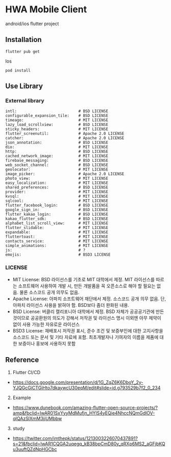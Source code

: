 # HWA Mobile Client
android/ios flutter project

## Installation
```
flutter pub get 
```

Ios
```
pod install
```


## Use Library 

### External library    
    intl:                           # BSD LICENSE
    configurable_expansion_tile:    # BSD LICENSE
    timeago:                        # MIT LICENSE
    lazy_load_scrollview:           # BSD LICENSE
    sticky_headers:                 # MIT LICENSE
    flutter_screenutil:             # Apache 2.0 LICENSE
    catcher:                        # Apache 2.0 LICENSE
    json_annotation:                # BSD LICENSE
    dio:                            # MIT LICENSE
    http:                           # BSD LICENSE
    cached_network_image:           # MIT LICENSE
    firebase_messaging:             # BSD LICENSE
    web_socket_channel:             # BSD LICENSE
    geolocator:                     # MIT LICENSE
    image_picker:                   # Apache 2.0 LICENSE
    photo_view:                     # MIT LICENSE
    easy_localization:              # MIT LICENSE
    shared_preferences:             # BSD LICENSE
    provider:                       # MIT LICENSE
    kvsql:                          # MIT LICENSE
    sqlcool:                        # MIT LICENSE
    flutter_facebook_login:         # BSD LICENSE
    google_sign_in:                 # BSD LICENSE
    flutter_kakao_login:            # BSD LICENSE
    kakao_flutter_sdk:              # BSD LICENSE
    alphabet_list_scroll_view:      # MIT LICENSE
    flutter_slidable:               # MIT LICENSE
    expandable:                     # MIT LICENSE
    fluttertoast:                   # MIT LICENSE 
    contacts_service:               # MIT LICENSE
    simple_animations:              # MIT LICENSE
    js:                             # ?
    emojis:                         # BSD3 LICENSE    
### LICENSE

* MIT License: BSD 라이선스를 기초로 MIT 대학에서 제정. MIT 라이선스를 따르는 소프트웨어 사용하여 개발 시, 만든 개발품을 꼭 오픈소스로 해야 할 필요는 없음. 물론 소스코드 공개 의무도 없음. 
* Apache License: 아파치 소프트웨어 재단에서 제정. 소스코드 공개 의무 없음. 단, 아파치 라이선스 사용을 밝혀야 함. BSD보다 좀더 완화된 내용. 
* BSD License: 버클리 캘리포니아 대학에서 제정. BSD 자체가 공공공기관에 만든 것이므로 공공환원의 의도가 강해서 저작권 및 라이선스 명시 이외엔 아무 제약이 없이 사용 가능한 자유로운 라이선스  
* BSD3 License: 재배포시 저작권 표시, 준수 조건 및 보증부인에 대한 고지사항을 소스코드 또는 문서 및 기타 자료에 포함. 최초개발자나 기여자의 이름을 제품에 대한 보증이나 홍보에 사용하지 못함

## Reference
1. Flutter CI/CD
 - https://docs.google.com/presentation/d/1G_ZqZ6K6DboY_2y-YJQGcGiCTGiHto7dkaywcU30eqM/edit#slide=id.g793529b7f2_0_234

2. Example
 - https://www.dunebook.com/amazing-flutter-open-source-projects/?amp&fbclid=IwAR01SxYyyMdMufjn_HYlS4yEQie4NhccNQmGdlOV-qlQAzSlXmM3jjUMbbw

3. study
 - https://twitter.com/imthepk/status/1213003226070437891?s=21&fbclid=IwAR1CQGA2uqegq_kB38bpCmD80y_qRXp6MS2_aGFjbKQu3uuftQZdNpHGCbc
